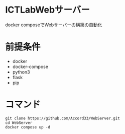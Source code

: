 # ICTLabWebサーバー
docker composeでWebサーバーの構築の自動化

# 前提条件
- docker
- docker-compose
- python3
- flask
- pip

# コマンド
```
git clone https://github.com/Accord33/WebServer.git
cd WebServer
docker compose up -d
```
